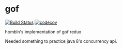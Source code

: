 # gof
[![Build Status](https://travis-ci.org/nhomble/gof.svg?branch=master)](https://travis-ci.org/nhomble/gof)
[![codecov](https://codecov.io/gh/nhomble/gof/branch/master/graph/badge.svg)](https://codecov.io/gh/nhomble/gof)

hombln's implementation of gof redux

Needed something to practice java 8's concurrency api.
